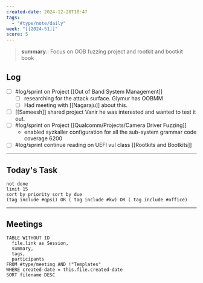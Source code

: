 ```yaml
---
created-date: 2024-12-20T10:47
tags:
  - "#type/note/daily"
week: "[[2024-51]]"
score: 5
---
```


> **summary**:: Focus on OOB fuzzing project and rootkit and bootkit book

## Log
- [ ] #log/sprint on Project [[Out of Band System Management]]
	- [ ] researching for the attack surface. Glymur has OOBMM 
	- [ ] Had meeting with [[Nagaraju]] about this.
- [ ] [[Sameesh]] shared project Vanir he was interested and wanted to test it out.
- [ ] #log/sprint on Project [[Qualcomm/Projects/Camera Driver Fuzzing]]
	- enabled syzkaller configuration for all the sub-system grammar code coverage 6200
- [ ] #log/sprint continue reading on UEFI vul class [[Rootkits and Bootkits]]

---

## Today's Task

```tasks
not done
limit 15
sort by priority sort by due
(tag include #qpsi) OR ( tag include #kw) OR ( tag include #office)
```
---

## Meetings

```dataview
TABLE WITHOUT ID
  file.link as Session,
  summary,
  tags,
  participants
FROM #type/meeting AND !"Templates"
WHERE created-date = this.file.created-date
SORT filename DESC
```